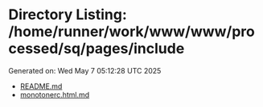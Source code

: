 # Directory Listing: /home/runner/work/www/www/processed/sq/pages/include
Generated on: Wed May  7 05:12:28 UTC 2025

- [README.md](README.md)
- [monotonerc.html.md](monotonerc.html.md)
